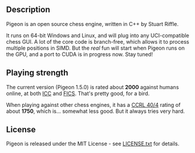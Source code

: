 ## Description

Pigeon is an open source chess engine, written in C++ by Stuart Riffle. 

It runs on 64-bit Windows and Linux, and will plug into any UCI-compatible chess GUI.
A lot of the core code is branch-free, which allows it to process multiple positions in SIMD. 
But the *real* fun will start when Pigeon runs on the GPU, and a port to CUDA is in progress now.
Stay tuned!


## Playing strength

The current version (Pigeon 1.5.0) is rated about **2000** against humans online, 
at both [ICC](http://www.chessclub.com) and [FICS](http://wwww.freechess.org). 
That's pretty good, for a bird.

When playing against other chess engines, it has a [CCRL 40/4](http://www.computerchess.org.uk/ccrl/404) rating 
of about **1750**, which is... somewhat less good. But it always tries very hard.


## License

Pigeon is released under the MIT License - see [LICENSE.txt](LICENSE.txt) for details.
